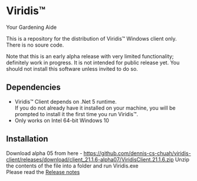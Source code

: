 # Viridis™
Your Gardening Aide

This is a repository for the distribution of Viridis™ Windows client only. There is no soure code.

Note that this is an early alpha release with very limited functionality; definitely work in progress. It is not intended for public release yet. You should not install this software unless invited to do so.

Dependencies
------------
- Viridis™ Client depends on .Net 5 runtime.  
If you do not already have it installed on your machine, you will be prompted to install it the first time you run Viridis™.
- Only works on Intel 64-bit Windows 10 

Installation
------------
Download alpha 05 from here - https://github.com/dennis-cs-chuah/viridis-client/releases/download/client_21.1.6-alpha07/ViridisClient.21.1.6.zip
Unzip the contents of the file into a folder and run Viridis.exe  
Please read the [Release notes](Release%20Notes/v21_1_6-alpha07.md)
